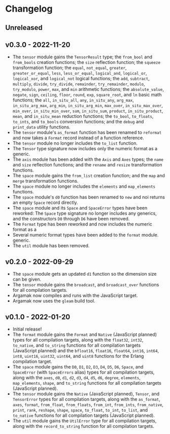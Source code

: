 # Changelog

## Unreleased

## v0.3.0 - 2022-11-20

- The `tensor` module gains the `TensorResult` type; the `from_bool` and
  `from_bools` creation functions; the `size` reflection function; the `squeeze`
  transformation function; the `equal`, `not_equal`, `greater`,
  `greater_or_equal`, `less`, `less_or_equal`, `logical_and`, `logical_or`,
  `logical_xor`, and `logical_not` logical functions; the `add`, `subtract`,
  `multiply`, `divide`, `try_divide`, `remainder`, `try_remainder`, `modulo`,
  `try_modulo`, `power`, `max`, and `min` arithmetic functions; the
  `absolute_value`, `negate`, `sign`, `ceiling`, `floor`, `round`, `exp`,
  `square_root`, and `ln` basic math functions; the `all`, `in_situ_all`, `any`,
  `in_situ_any`, `arg_max`, `in_situ_arg_max`, `arg_min`, `in_situ_arg_min`,
  `max_over`, `in_situ_max_over`, `min_over`, `in_situ_min_over`, `sum`,
  `in_situ_sum`, `product`, `in_situ_product`, `mean`, and `in_situ_mean`
  reduction functions; the `to_bool`, `to_floats`, `to_ints`, and `to_bools`
  conversion functions; and the `debug` and `print_data` utility functions.
- The `tensor` module's `as_format` function has been renamed to `reformat` and
  now takes a `Format` record instead of a function reference.
- The `tensor` module no longer includes the `to_list` function.
- The `Tensor` type signature now includes only the numeric format as a generic.
- The `axis` module has been added with the `Axis` and `Axes` types; the `name`
  and `size` reflection functions; and the `rename` and `resize` transformation
  functions.
- The `space` module gains the `from_list` creation function; and the `map` and
  `merge` transformation functions.
- The `space` module no longer includes the `elements` and `map_elements`
  functions.
- The `space` module's `d0` function has been renamed to `new` and noi returns
  an empty `Space` record directly.
- The `space` module and its `Space` and `SpaceError` types have been reworked:
  The `Space` type signature no longer includes any generics, and the
  constructors `D0` through `D6` have been removed.
- The `Format` type has been reworked and now includes the numeric format as a
- Several numeric format types have been added to the `format` module.
  generic.
- The `util` module has been removed.

## v0.2.0 - 2022-09-29

- The `space` module gets an updated `d1` function so the dimension size can be
  given.
- The `tensor` module gains the `broadcast`, and `broadcast_over` functions for
  all compilation targets.
- Argamak now compiles and runs with the JavaScript target.
- Argamak now uses the `gleam` build tool.

## v0.1.0 - 2022-01-20

- Initial release!
- The `format` module gains the `Format` and `Native` (JavaScript planned) types
  for all compilation targets, along with the `float32`, `int32`, `to_native`,
  and `to_string` functions for all compilation targets (JavaScript planned) and
  the `bfloat16`, `float16`, `float64`, `int16`, `int64`, `int8`, `uint16`,
  `uint32`, `uint64`, and `uint8` functions for the Erlang compilation target.
- The `space` module gains the `D0`, `D1`, `D2`, `D3`, `D4`, `D5`, `D6`,
  `Space`, and `SpaceError` (with `SpaceErrors` alias) types for all compilation
  targets, along with the `axes`, `d0`, `d1`, `d2`, `d3`, `d4`, `d5`, `d6`,
  `degree`, `elements`, `map_elements`, `shape`, and `to_string` functions for
  all compilation targets (JavaScript planned).
- The `tensor` module gains the `Native` (JavaScript planned), `Tensor`, and
  `TensorError` types for all compilation targets, along with the `as_format`,
  `axes`, `format`, `from_float`, `from_floats`, `from_int`, `from_ints`,
  `from_native`, `print`, `rank`, `reshape`, `shape`, `space`, `to_float`,
  `to_int`, `to_list`, and `to_native` functions for all compilation targets
  (JavaScript planned).
- The `util` module gains the `UtilError` type for all compilation targets,
  along with the `record_to_string` function for all compilation targets.
